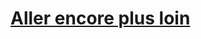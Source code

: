 ﻿---
!LinkItem
Link: l5r_gofurther_hd.md
NameLink: <!--NameLink-->[Aller encore plus loin](hd_l5r_gofurther.md)<!--/NameLink-->
Id: l5r_index_hd.md#aller-encore-plus-loin
ParentLink: l5r_index_hd.md#les-cinq-royaumes--les-règles-spécifiques
Name: Aller encore plus loin
ParentName: 'Les Cinq Royaumes : Les règles spécifiques'
---




# [Aller encore plus loin](hd_l5r_gofurther.md)



